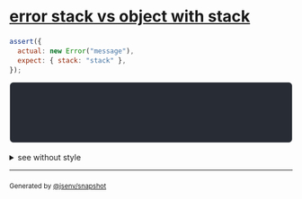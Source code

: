 # [error stack vs object with stack](../../error.test.js#L29)

```js
assert({
  actual: new Error("message"),
  expect: { stack: "stack" },
});
```

![img](throw.svg)

<details>
  <summary>see without style</summary>

```console
AssertionError: actual and expect are different

actual: Error: message
expect: {
  stack: "stack",
}
```

</details>

---

<sub>
  Generated by <a href="https://github.com/jsenv/core/tree/main/packages/independent/snapshot">@jsenv/snapshot</a>
</sub>